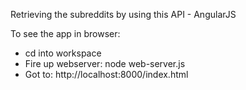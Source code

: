 Retrieving the subreddits by using this API - AngularJS

To see the app in browser:
- cd into workspace
- Fire up webserver:
  node web-server.js
- Got to:
  http://localhost:8000/index.html

